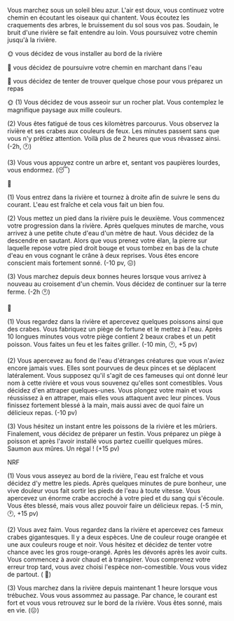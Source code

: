 Vous marchez sous un soleil bleu azur. L'air est doux, vous continuez votre chemin en écoutant les oiseaux qui chantent. Vous écoutez les craquements des arbres, le bruissement du sol sous vos pas. Soudain, le bruit d'une rivière se fait entendre au loin. Vous poursuivez votre chemin jusqu'à la rivière.

🌞 vous décidez de vous installer au bord de la rivière

🌊 vous décidez de poursuivre votre chemin en marchant dans l'eau

🦀 vous décidez de tenter de trouver quelque chose pour vous préparez un repas


🌞
(1) Vous décidez de vous asseoir sur un rocher plat. Vous contemplez le magnifique paysage aux mille couleurs.

(2) Vous êtes fatigué de tous ces kilomètres parcourus. Vous observez la rivière et ses crabes aux couleurs de feux. Les minutes passent sans que vous n'y prêtiez attention. Voilà plus de 2 heures que vous rêvassez ainsi. (-2h, 🕐)

(3) Vous vous appuyez contre un arbre et, sentant vos paupières lourdes, vous endormez. (😴)


🌊

(1) Vous entrez dans la rivière et tournez à droite afin de suivre le sens du courant. L'eau est fraîche et cela vous fait un bien fou.

(2) Vous mettez un pied dans la rivière puis le deuxième. Vous commencez votre progression dans la rivière. Après quelques minutes de marche, vous arrivez à une petite chute d'eau d'un mètre de haut. Vous décidez de la descendre en sautant. Alors que vous prenez votre élan, la pierre sur laquelle repose votre pied droit bouge et vous tombez en bas de la chute d'eau en vous cognant le crâne à deux reprises. Vous êtes encore conscient mais fortement sonné. (-10 pv, 😖)

(3) Vous marchez depuis deux bonnes heures lorsque vous arrivez à nouveau au croisement d'un chemin. Vous décidez de continuer sur la terre ferme. (-2h 🕐)


🦀

(1) Vous regardez dans la rivière et apercevez quelques poissons ainsi que des crabes. Vous fabriquez un piège de fortune et le mettez à l'eau. Après 10 longues minutes vous votre piège contient 2 beaux crabes et un petit poisson. Vous faites un feu et les faites griller. (-10 min, 🕐, +5 pv)

(2) Vous apercevez au fond de l'eau d'étranges créatures que vous n'aviez encore jamais vues. Elles sont pourvues de deux pinces et se déplacent latéralement. Vous supposez qu'il s'agit de ces fameuses qui ont donné leur nom à cette rivière et vous vous souvenez qu'elles sont comestibles. Vous décidez d'en attraper quelques-unes. Vous plongez votre main et vous réussissez à en attraper, mais elles vous attaquent avec leur pinces. Vous finissez fortement blessé à la main, mais aussi avec de quoi faire un délicieux repas. (-10 pv)

(3) Vous hésitez un instant entre les poissons de la rivière et les mûriers. Finalement, vous décidez de préparer un festin. Vous préparez un piège à poisson et après l'avoir installé vous partez cueillir quelques mûres. Saumon aux mûres. Un régal ! (+15 pv)


NRF

(1) Vous vous asseyez au bord de la rivière, l'eau est fraîche et vous décidez d'y mettre les pieds. Après quelques minutes de pure bonheur, une vive douleur vous fait sortir les pieds de l'eau à toute vitesse. Vous apercevez un énorme crabe accroché à votre pied et du sang qui s'écoule. Vous êtes blessé, mais vous allez pouvoir faire un délicieux repas. (-5 min, 🕐, +15 pv)

(2) Vous avez faim. Vous regardez dans la rivière et apercevez ces fameux crabes gigantesques. Il y a deux espèces. Une de couleur rouge orangée et une aux couleurs rouge et noir. Vous hésitez et décidez de tenter votre chance avec les gros rouge-orangé. Après les dévorés après les avoir cuits. Vous commencez à avoir chaud et à transpirer. Vous comprenez votre erreur trop tard, vous avez choisi l'espèce non-comestible. Vous vous videz de partout. ( 🤢)

(3) Vous marchez dans la rivière depuis maintenant 1 heure lorsque vous trébuchez. Vous vous assommez au passage. Par chance, le courant est fort et vous vous retrouvez sur le bord de la rivière. Vous êtes sonné, mais en vie. (😖)
